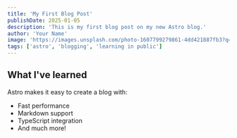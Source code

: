 ```yaml
---
title: 'My First Blog Post'
publishDate: 2025-01-05
description: 'This is my first blog post on my new Astro blog.'
author: 'Your Name'
image: 'https://images.unsplash.com/photo-1607799279861-4dd421887fb3?q=80&w=1740&auto=format&fit=crop&ixlib=rb-4.0.3&ixid=M3wxMjA3fDB8MHxwaG90by1wYWdlfHx8fGVufDB8fHx8fA%3D%3D'
tags: ['astro', 'blogging', 'learning in public']
---
```


## What I've learned

Astro makes it easy to create a blog with:
- Fast performance
- Markdown support
- TypeScript integration
- And much more!
